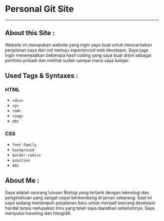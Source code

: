 # Personal Git Site
---------------------

## About this Site :
Website ini merupakan website yang ingin saya buat untuk menceritakan perjalanan saya dari nol menuju _experienced_ web developer. Saya juga ingin menempatkan beberapa hasil coding yang saya buat disini sebagai portfolio pribadi dan melihat sudah sampai mana saya belajar.

## Used Tags & Syntaxes :

### HTML
- `<div>`
- `<p>`
- `<h#>`
- `<img>`
- etc

### CSS
- `font-family`
- `background`
- `border-radius`
- `position`
- etc

## About Me :
Saya adalah seorang lulusan Biologi yang tertarik dengan teknologi dan pengetahuan yang sangat cepat berkembang di jaman sekarang. Saat ini saya sedang menempuh perjalanan baru untuk menjadi seorang developer handal tanpa melupakan ilmu yang telah saya dapatkan sebelumnya. Saya menyukai traveling dan fotografi.
